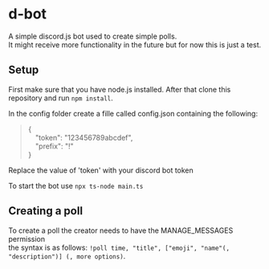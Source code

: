 # d-bot

A simple discord.js bot used to create simple polls.  
It might receive more functionality in the future but for now this is just a test.  

## Setup
First make sure that you have node.js installed.
After that clone this repository and run `npm install`.

In the config folder create a fille called config.json containing the following:
>{  
>&emsp;"token": "123456789abcdef",<br>
>&emsp;"prefix": "!"<br>
>}  

Replace the value of 'token' with your discord bot token

To start the bot use `npx ts-node main.ts`

## Creating a poll
To create a poll the creator needs to have the MANAGE_MESSAGES permission<br>
the syntax is as follows: `!poll time, "title", ["emoji", "name"(, "description")] (, more options)`.
